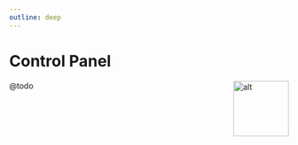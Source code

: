 ```yaml
---
outline: deep
---
```


# Control Panel

<img class="icon" style="float:right" alt="alt" src="/icons/camera-control.svg" width="100"/>

@todo
